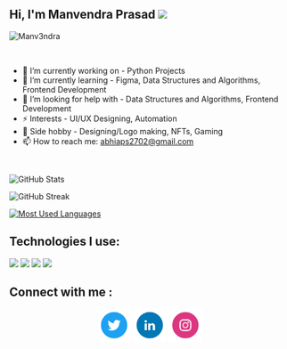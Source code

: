 ## Hi, I'm Manvendra Prasad <img src="https://raw.githubusercontent.com/MartinHeinz/MartinHeinz/master/wave.gif" width="30px">

<p align="left"> <img src="https://komarev.com/ghpvc/?username=Manv3ndra" alt="Manv3ndra" /> </p>

<br>

- 🔭 I’m currently working on - Python Projects
- 🌱 I’m currently learning - Figma, Data Structures and Algorithms, Frontend Development
- 🤔 I’m looking for help with - Data Structures and Algorithms, Frontend Development
- ⚡️ Interests - UI/UX Designing, Automation
- 🍪 Side hobby - Designing/Logo making, NFTs, Gaming
- 📫 How to reach me: abhiaps2702@gmail.com

<br>

![GitHub Stats](https://github-readme-stats.vercel.app/api?username=Manv3ndra&theme=midnight-purple)

![GitHub Streak](https://github-readme-streak-stats.herokuapp.com?user=Manv3ndra&theme=midnight-purple)

[![Most Used Languages](https://github-readme-stats.vercel.app/api/top-langs/?username=Manv3ndra&langs_count=8t&theme=midnight-purple)](https://github.com/Manv3ndra/github-readme-stats)

## Technologies I use:
 <img src="https://img.icons8.com/color/48/000000/c-plus-plus-logo.png"/> <img src="https://img.icons8.com/color/48/000000/python.png"/> <img src="https://img.icons8.com/fluent/48/000000/github.png"/> <img src="https://img.icons8.com/color/48/000000/figma--v1.png"/>
 
## Connect with me :
<p align="center">
<a href="https://twitter.com/manvendra2702"><img src="https://github.com/aritraroy/social-icons/blob/master/twitter-icon.png?raw=true" width="60"></a>
<a href="https://www.linkedin.com/in/manvendra-prasad-38b1781b7/"><img src="https://github.com/aritraroy/social-icons/blob/master/linkedin-icon.png?raw=true" width="60"></a>
<a href="https://www.instagram.com/_manvendra_prasad_/"><img src="https://github.com/aritraroy/social-icons/blob/master/instagram-icon.png?raw=true" width="60"></a>
</p>
